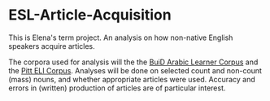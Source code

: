 # ESL-Article-Acquisition
This is Elena's term project. An analysis on how non-native English speakers acquire articles.

The corpora used for analysis will the the [BuiD Arabic Learner Corpus](buid.ac.ae/balc) and the [Pitt ELI Corpus](https://github.com/ELI-Data-Mining-Group/Pitt-ELI-Corpus). Analyses will be done on selected count and non-count (mass) nouns, and whether appropriate articles were used. Accuracy and errors in (written) production of articles are of particular interest.

